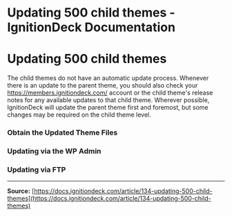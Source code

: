 # Updating 500 child themes - IgnitionDeck Documentation

# Updating 500 child themes

[](javascript:window.print())
The child themes do not have an automatic update process. Whenever there is an update to the parent theme, you should also check your https://members.ignitiondeck.com/ account or the child theme's release notes for any available updates to that child theme. Wherever possible, IgnitionDeck will update the parent theme first and foremost, but some changes may be required on the child theme level.

### Obtain the Updated Theme Files

### Updating via the WP Admin

### Updating via FTP



---
**Source:** [https://docs.ignitiondeck.com/article/134-updating-500-child-themes](https://docs.ignitiondeck.com/article/134-updating-500-child-themes)
